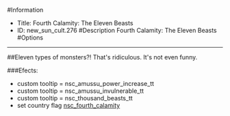 #Information
 - Title: Fourth Calamity: The Eleven Beasts
 - ID: new_sun_cult.276
#Description
Fourth Calamity: The Eleven Beasts
#Options

___
##Eleven types of monsters?! That's ridiculous. It's not even funny.

###Efects:<ul><li>custom tooltip = nsc_amussu_power_increase_tt</li><li>custom tooltip = nsc_amussu_invulnerable_tt</li><li>custom tooltip = nsc_thousand_beasts_tt</li><li>set country flag [nsc_fourth_calamity](../flags/nsc_fourth_calamity.md)</li></ul>
